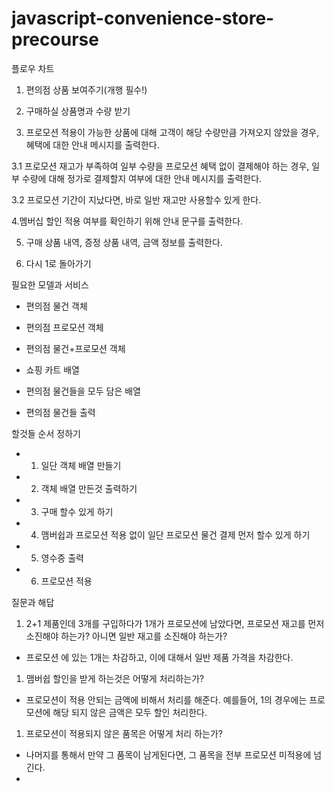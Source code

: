 # javascript-convenience-store-precourse

플로우 차트

1. 편의점 상품 보여주기(개행 필수!)
2. 구매하실 상품명과 수량 받기

3. 프로모션 적용이 가능한 상품에 대해 고객이 해당 수량만큼 가져오지 않았을 경우, 혜택에 대한 안내 메시지를 출력한다.

3.1 프로모션 재고가 부족하여 일부 수량을 프로모션 혜택 없이 결제해야 하는 경우, 일부 수량에 대해 정가로 결제할지 여부에 대한 안내 메시지를 출력한다.

3.2 프로모션 기간이 지났다면, 바로 일반 재고만 사용할수 있게 한다.

4.멤버십 할인 적용 여부를 확인하기 위해 안내 문구를 출력한다.

5. 구매 상품 내역, 증정 상품 내역, 금액 정보를 출력한다.

6. 다시 1로 돌아가기

필요한 모델과 서비스

- 편의점 물건 객체

- 편의점 프로모션 객체
- 편의점 물건+프로모션 객체
- 쇼핑 카트 배열
- 편의점 물건들을 모두 담은 배열
- 편의점 물건들 출력

할것들 순서 정하기

- 1. 일단 객체 배열 만들기
- 2. 객체 배열 만든것 출력하기
- 3. 구매 할수 있게 하기
- 4. 맴버쉽과 프로모션 적용 없이 일단 프로모션 물건 결제 먼저 할수 있게 하기
- 5. 영수증 출력
- 6. 프로모션 적용

질문과 해답

1. 2+1 제품인데 3개를 구입하다가 1개가 프로모션에 남았다면, 프로모션 재고를 먼저 소진해야 하는가? 아니면 일반 재고를 소진해야 하는가?

- 프로모션 에 있는 1개는 차감하고, 이에 대해서 일반 제품 가격을 차감한다.

1. 맴버쉽 할인을 받게 하는것은 어떻게 처리하는가?

- 프로모션이 적용 안되는 금액에 비해서 처리를 해준다. 예를들어, 1의 경우에는 프로모션에 해당 되지 않은 금액은 모두 할인 처리한다.

1. 프로모션이 적용되지 않은 품목은 어떻게 처리 하는가?

- 나머지를 통해서 만약 그 품목이 남게된다면, 그 품목을 전부 프로모션 미적용에 넘긴다.
-
